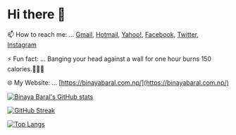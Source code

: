 # Hi there 👋

📫 How to reach me: ... [Gmail](mailto:binaya.baral5@gmail.com), [Hotmail](mailto:binaya.baral5@hotmail.com), [Yahoo!](mailto:binaya.baral5@yahoo.com), [Facebook](https://www.facebook.com/binaya.baral.98), [Twitter](https://twitter.com/binayabaral), [Instagram](https://www.instagram.com/binaya.baral5/)

⚡ Fun fact: ... Banging your head against a wall for one hour burns 150 calories.🤣🤣🤣

🌐 My Website: ... [https://binayabaral.com.np/](https://binayabaral.com.np/)

[![Binaya Baral's GitHub stats](https://github-readme-stats.vercel.app/api?username=binayabaral&show_icons=true&theme=gotham&count_private=true)](https://github.com/anuraghazra/github-readme-stats)

[![GitHub Streak](https://github-readme-streak-stats.herokuapp.com/?user=binayabaral&theme=dark)](https://git.io/streak-stats)

[![Top Langs](https://github-readme-stats.vercel.app/api/top-langs/?username=binayabaral&layout=compact)](https://github.com/anuraghazra/github-readme-stats)


<!--
![](https://komarev.com/ghpvc/?username=binayabaral&color=lightgrey)
-->
